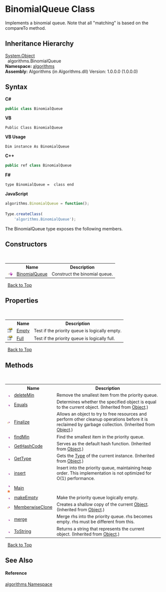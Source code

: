 # BinomialQueue Class
 

Implements a binomial queue. Note that all "matching" is based on the compareTo method.


## Inheritance Hierarchy
<a href="http://msdn2.microsoft.com/en-us/library/e5kfa45b" target="_blank">System.Object</a><br />&nbsp;&nbsp;algorithms.BinomialQueue<br />
**Namespace:**&nbsp;<a href="82f88b43-fdc9-bc99-9558-75fce96d448f">algorithms</a><br />**Assembly:**&nbsp;Algorithms (in Algorithms.dll) Version: 1.0.0.0 (1.0.0.0)

## Syntax

**C#**<br />
``` C#
public class BinomialQueue
```

**VB**<br />
``` VB
Public Class BinomialQueue
```

**VB Usage**<br />
``` VB Usage
Dim instance As BinomialQueue
```

**C++**<br />
``` C++
public ref class BinomialQueue
```

**F#**<br />
``` F#
type BinomialQueue =  class end
```

**JavaScript**<br />
``` JavaScript
algorithms.BinomialQueue = function();

Type.createClass(
	'algorithms.BinomialQueue');
```

The BinomialQueue type exposes the following members.


## Constructors
&nbsp;<table><tr><th></th><th>Name</th><th>Description</th></tr><tr><td>![Public method](media/pubmethod.gif "Public method")</td><td><a href="1c1a2e9b-3fd8-f749-68c6-45905718013f">BinomialQueue</a></td><td>
Construct the binomial queue.</td></tr></table>&nbsp;
<a href="#binomialqueue-class">Back to Top</a>

## Properties
&nbsp;<table><tr><th></th><th>Name</th><th>Description</th></tr><tr><td>![Public property](media/pubproperty.gif "Public property")</td><td><a href="adceaf78-d1a6-55f7-77e1-6d7f126c91a8">Empty</a></td><td>
Test if the priority queue is logically empty.</td></tr><tr><td>![Public property](media/pubproperty.gif "Public property")</td><td><a href="d066dcb2-122a-ab4e-e0ec-9032f530cc4f">Full</a></td><td>
Test if the priority queue is logically full.</td></tr></table>&nbsp;
<a href="#binomialqueue-class">Back to Top</a>

## Methods
&nbsp;<table><tr><th></th><th>Name</th><th>Description</th></tr><tr><td>![Public method](media/pubmethod.gif "Public method")</td><td><a href="69777af4-ad81-eff1-ecb0-31ea349343fb">deleteMin</a></td><td>
Remove the smallest item from the priority queue.</td></tr><tr><td>![Public method](media/pubmethod.gif "Public method")</td><td><a href="http://msdn2.microsoft.com/en-us/library/bsc2ak47" target="_blank">Equals</a></td><td>
Determines whether the specified object is equal to the current object.
 (Inherited from <a href="http://msdn2.microsoft.com/en-us/library/e5kfa45b" target="_blank">Object</a>.)</td></tr><tr><td>![Protected method](media/protmethod.gif "Protected method")</td><td><a href="http://msdn2.microsoft.com/en-us/library/4k87zsw7" target="_blank">Finalize</a></td><td>
Allows an object to try to free resources and perform other cleanup operations before it is reclaimed by garbage collection.
 (Inherited from <a href="http://msdn2.microsoft.com/en-us/library/e5kfa45b" target="_blank">Object</a>.)</td></tr><tr><td>![Public method](media/pubmethod.gif "Public method")</td><td><a href="103f42ae-439a-22b2-e843-48afd74205d7">findMin</a></td><td>
Find the smallest item in the priority queue.</td></tr><tr><td>![Public method](media/pubmethod.gif "Public method")</td><td><a href="http://msdn2.microsoft.com/en-us/library/zdee4b3y" target="_blank">GetHashCode</a></td><td>
Serves as the default hash function.
 (Inherited from <a href="http://msdn2.microsoft.com/en-us/library/e5kfa45b" target="_blank">Object</a>.)</td></tr><tr><td>![Public method](media/pubmethod.gif "Public method")</td><td><a href="http://msdn2.microsoft.com/en-us/library/dfwy45w9" target="_blank">GetType</a></td><td>
Gets the <a href="http://msdn2.microsoft.com/en-us/library/42892f65" target="_blank">Type</a> of the current instance.
 (Inherited from <a href="http://msdn2.microsoft.com/en-us/library/e5kfa45b" target="_blank">Object</a>.)</td></tr><tr><td>![Public method](media/pubmethod.gif "Public method")</td><td><a href="b0c18d7b-44ba-a9ba-7c71-3f64b548fd00">insert</a></td><td>
Insert into the priority queue, maintaining heap order. This implementation is not optimized for O(1) performance.</td></tr><tr><td>![Public method](media/pubmethod.gif "Public method")![Static member](media/static.gif "Static member")</td><td><a href="4c445136-d36d-4346-e9e7-4cd317057542">Main</a></td><td /></tr><tr><td>![Public method](media/pubmethod.gif "Public method")</td><td><a href="c4262a85-79ab-cf65-721f-6e26fa334fde">makeEmpty</a></td><td>
Make the priority queue logically empty.</td></tr><tr><td>![Protected method](media/protmethod.gif "Protected method")</td><td><a href="http://msdn2.microsoft.com/en-us/library/57ctke0a" target="_blank">MemberwiseClone</a></td><td>
Creates a shallow copy of the current <a href="http://msdn2.microsoft.com/en-us/library/e5kfa45b" target="_blank">Object</a>.
 (Inherited from <a href="http://msdn2.microsoft.com/en-us/library/e5kfa45b" target="_blank">Object</a>.)</td></tr><tr><td>![Public method](media/pubmethod.gif "Public method")</td><td><a href="4e1441f5-cd5e-8163-865a-0c647013ca77">merge</a></td><td>
Merge rhs into the priority queue. rhs becomes empty. rhs must be different from this.</td></tr><tr><td>![Public method](media/pubmethod.gif "Public method")</td><td><a href="http://msdn2.microsoft.com/en-us/library/7bxwbwt2" target="_blank">ToString</a></td><td>
Returns a string that represents the current object.
 (Inherited from <a href="http://msdn2.microsoft.com/en-us/library/e5kfa45b" target="_blank">Object</a>.)</td></tr></table>&nbsp;
<a href="#binomialqueue-class">Back to Top</a>

## See Also


#### Reference
<a href="82f88b43-fdc9-bc99-9558-75fce96d448f">algorithms Namespace</a><br />